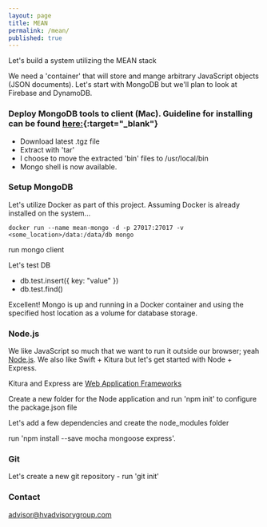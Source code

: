 ```yaml
---
layout: page
title: MEAN
permalink: /mean/
published: true
---
```

Let's build a system utilizing the MEAN stack

We need a 'container' that will store and mange arbitrary JavaScript objects (JSON documents).  Let's start with MongoDB but we'll plan to look at Firebase and DynamoDB.

### Deploy MongoDB tools to client (Mac).  Guideline for installing can be found [here:](https://docs.mongodb.com/manual/tutorial/install-mongodb-on-os-x/){:target="_blank"}

- Download latest .tgz file
- Extract with 'tar'
- I choose to move the extracted 'bin' files to /usr/local/bin
- Mongo shell is now available.

### Setup MongoDB
Let's utilize Docker as part of this project.  Assuming Docker is already installed on the system...

```docker run --name mean-mongo -d -p 27017:27017 -v <some_location>/data:/data/db mongo```

run mongo client

Let's test DB
 - db.test.insert({ key: "value" })
 - db.test.find()

Excellent!  Mongo is up and running in a Docker container and using the specified host location as a volume for database storage.


### Node.js

We like JavaScript so much that we want to run it outside our browser; yeah [Node.js](https://nodejs.org).  We also like Swift + Kitura but let's get started with Node + Express.

Kitura and Express are [Web Application Frameworks](https://en.wikipedia.org/wiki/Web_framework)

Create a new folder for the Node application and run 'npm init' to configure the package.json file

Let's add a few dependencies and create the node_modules folder

run 'npm install --save mocha mongoose express'.


### Git

Let's create a new git repository - run 'git init'


### Contact

[advisor@hvadvisorygroup.com](mailto:advisor@hvadvisorygroup.com)